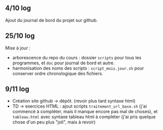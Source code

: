 ## 4/10 log
Ajout du journal de bord du projet sur github.

## 25/10 log
Mise à jour : 
- arborescence du repo du cours : dossier `scripts` pour tous les programmes, et `doc` pour journal de bord et autre. 
- harmonisation des noms des scripts : `script_mois.jour.sh` pour conserver ordre chronologique des fichiers.
## 9/11 log
- Création site github -> dépôt. (revoir plus tard syntaxe html)
- TD -> exercices HTML : ajout scripts `traitement_url_base.sh` (j'ai commencé à compléter, mais il manque encore pas mal de choses), et `tableau.html` avec syntaxe tableau html à compléter (j'ai pris quelque chose d'un peu plus "joli", mais à revoir)